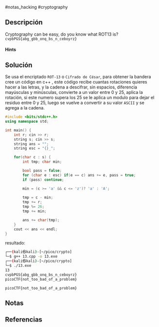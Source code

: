 #notas_hacking #cryptography 
## Descripción
Cryptography can be easy, do you know what ROT13 is? `cvpbPGS{abg_gbb_onq_bs_n_ceboyrz}`
#### Hints
## Solución
Se usa el encriptado `ROT-13` o `Cifrado de César`,  para obtener la bandera cree un código en c++ , este código recibe cuantas rotaciones quieres hacer a las letras, y la cadena a descifrar, sin espacios, diferencia mayúsculas y minúsculas, convierte a un valor entre 0 y 25, aplica la rotación, si este numero supera los 25 se le aplica un modulo para dejar el residuo entre 0 y 25, luego se vuelve a convertir a su valor `ASCII` y se agrega a la cadena.
```cpp
#include <bits/stdc++.h>
using namespace std;

int main() {
    int r; cin >> r;
    string s; cin >> s;
    string ans = "";
    string esc = "{}_";

    for(char c : s) {
        int tmp; char min;

        bool pass = false;
        for (char e : esc) if(e == c) ans += e, pass = true;
        if (pass) continue;

        min = (c >= 'a' && c <= 'z')? 'a' : 'A';
        
        tmp = c - min;
        tmp += r;
        tmp %= 26;
        tmp += min;

        ans += char(tmp);
    }
    cout << ans << endl;
}     
```
resultado:
```bash
┌──(kali㉿kali)-[~/pico/crypto]
└─$ g++ 13.cpp -o 13.exe
┌──(kali㉿kali)-[~/pico/crypto]
└─$ ./13.exe            
13
cvpbPGS{abg_gbb_onq_bs_n_ceboyrz}
picoCTF{not_too_bad_of_a_problem}
```
`picoCTF{not_too_bad_of_a_problem}`
## Notas

## Referencias
